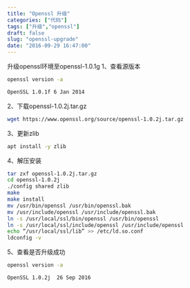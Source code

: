 ```yaml
---
title: "Openssl 升级"
categories: ["代码"]
tags: ["升级","openssl"]
draft: false
slug: "openssl-upgrade"
date: "2016-09-29 16:47:00"
---
```


升级openssl环境至openssl-1.0.1g
1、查看源版本
```bash
openssl version -a
```

```bash
OpenSSL 1.0.1f 6 Jan 2014
```

2、下载openssl-1.0.2j.tar.gz
```bash
wget https://www.openssl.org/source/openssl-1.0.2j.tar.gz
```
3、更新zlib
```bash
apt install -y zlib
```
4、解压安装
```bash
tar zxf openssl-1.0.2j.tar.gz
cd openssl-1.0.2j
./config shared zlib
make
make install
mv /usr/bin/openssl /usr/bin/openssl.bak
mv /usr/include/openssl /usr/include/openssl.bak
ln -s /usr/local/ssl/bin/openssl /usr/bin/openssl
ln -s /usr/local/ssl/include/openssl /usr/include/openssl
echo “/usr/local/ssl/lib” >> /etc/ld.so.conf
ldconfig -v
```

5、查看是否升级成功

```bash
openssl version -a
```

```bash
OpenSSL 1.0.2j  26 Sep 2016
```
